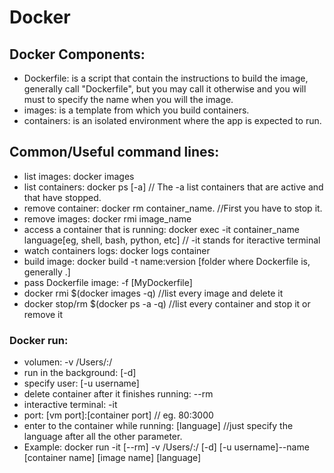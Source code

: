 # Docker

## Docker Components:
  - Dockerfile: is a script that contain the instructions to build the image, generally call "Dockerfile", 
    but you may call it otherwise and you will must to specify the name when you will the image.
  - images: is a template from which you build containers.
  - containers: is an isolated environment where the app is expected to run.

## Common/Useful command lines:
  - list images: docker images
  - list containers: docker ps [-a] // The -a list containers that are active and that have stopped.
  - remove container: docker rm container_name. //First you have to stop it.
  - remove images: docker rmi image_name
  - access a container that is running: docker exec -it container_name language[eg, shell, bash, python, etc] // -it stands for iteractive terminal
  - watch containers logs: docker logs container
  - build image: docker build -t name:version [folder where Dockerfile is, generally .]
  - pass Dockerfile image: -f [MyDockerfile]
  - docker rmi $(docker images -q)  //list every image and delete it
  - docker stop/rm $(docker ps -a -q)  //list every container and stop it or remove it
  
### Docker run:
  - volumen: -v /Users/<path>:/<container path>
  - run in the background: [-d] 
  - specify user: [-u username]
  - delete container after it finishes running: --rm 
  - interactive terminal: -it 
  - port: [vm port]:[container port] // eg. 80:3000 
  - enter to the container while running: [language] //just specify the language after all the other parameter.
  - Example: docker run -it [--rm] -v /Users/<path>:/<container path> [-d] [-u username]--name [container name] [image name] [language]
